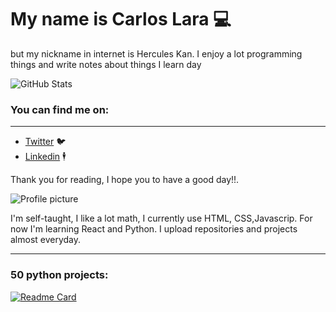 # My name is Carlos Lara 💻
but my nickname in internet is Hercules Kan. I enjoy a lot programming things and write notes about things I learn  day

![GitHub Stats](https://github-readme-stats.vercel.app/api?username=herculeskan&theme=synthwave)

### You can find me on:

---


 * [Twitter](https://twitter.com/Blues_Lara) 🐦
 * [Linkedin](https://www.linkedin.com/in/carlos-lara-gil-947845209/) 🕴️


Thank you for reading, I hope you to have a good day!!.

![Profile picture](https://i.pinimg.com/736x/91/3e/18/913e1875642c605f53fbaead3c2ed450.jpg) 

I'm self-taught, I like a lot math, I currently use HTML, CSS,Javascrip. For now I'm learning React and Python. I upload repositories and projects almost everyday.

----
### 50 python projects:
 
 [![Readme Card](https://github-readme-stats.vercel.app/api/pin/?username=herculeskan&repo=50-python-projects)](https://github.com/herculeskan/50-python-projects)


<!---
herculeskan/herculeskan is a ✨ special ✨ repository because its `README.md` (this file) appears on your GitHub profile.
You can click the Preview link to take a look at your changes.
--->
